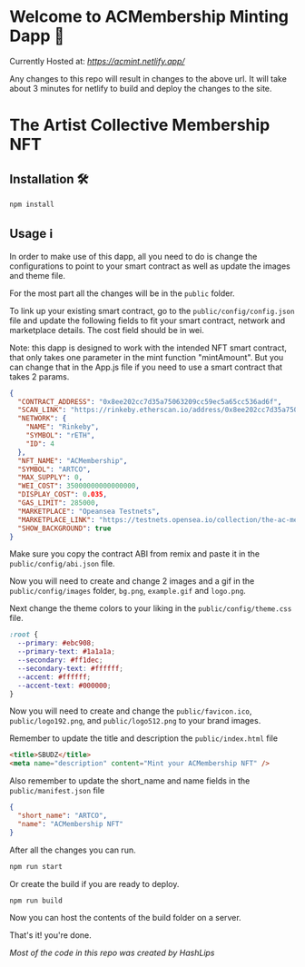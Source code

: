 # Welcome to ACMembership Minting Dapp 🎨

Currently Hosted at: *https://acmint.netlify.app/*

Any changes to this repo will result in changes to the above url. It will take about 3 minutes for netlify to build and deploy the changes to the site.

# The Artist Collective Membership NFT

## Installation 🛠️

```sh
npm install
```

## Usage ℹ️

In order to make use of this dapp, all you need to do is change the configurations to point to your smart contract as well as update the images and theme file.

For the most part all the changes will be in the `public` folder.

To link up your existing smart contract, go to the `public/config/config.json` file and update the following fields to fit your smart contract, network and marketplace details. The cost field should be in wei.

Note: this dapp is designed to work with the intended NFT smart contract, that only takes one parameter in the mint function "mintAmount". But you can change that in the App.js file if you need to use a smart contract that takes 2 params.

```json
{
  "CONTRACT_ADDRESS": "0x8ee202cc7d35a75063209cc59ec5a65cc536ad6f",
  "SCAN_LINK": "https://rinkeby.etherscan.io/address/0x8ee202cc7d35a75063209cc59ec5a65cc536ad6f",
  "NETWORK": {
    "NAME": "Rinkeby",
    "SYMBOL": "rETH",
    "ID": 4
  },
  "NFT_NAME": "ACMembership",
  "SYMBOL": "ARTCO",
  "MAX_SUPPLY": 0,
  "WEI_COST": 35000000000000000,
  "DISPLAY_COST": 0.035,
  "GAS_LIMIT": 285000,
  "MARKETPLACE": "Opeansea Testnets",
  "MARKETPLACE_LINK": "https://testnets.opensea.io/collection/the-ac-membership-inciakgsxw",
  "SHOW_BACKGROUND": true
}
```

Make sure you copy the contract ABI from remix and paste it in the `public/config/abi.json` file.

Now you will need to create and change 2 images and a gif in the `public/config/images` folder, `bg.png`, `example.gif` and `logo.png`.

Next change the theme colors to your liking in the `public/config/theme.css` file.

```css
:root {
  --primary: #ebc908;
  --primary-text: #1a1a1a;
  --secondary: #ff1dec;
  --secondary-text: #ffffff;
  --accent: #ffffff;
  --accent-text: #000000;
}
```

Now you will need to create and change the `public/favicon.ico`, `public/logo192.png`, and
`public/logo512.png` to your brand images.

Remember to update the title and description the `public/index.html` file

```html
<title>SBUDZ</title>
<meta name="description" content="Mint your ACMembership NFT" />
```

Also remember to update the short_name and name fields in the `public/manifest.json` file

```json
{
  "short_name": "ARTCO",
  "name": "ACMembership NFT"
}
```

After all the changes you can run.

```sh
npm run start
```

Or create the build if you are ready to deploy.

```sh
npm run build
```

Now you can host the contents of the build folder on a server.

That's it! you're done.

*Most of the code in this repo was created by HashLips*
